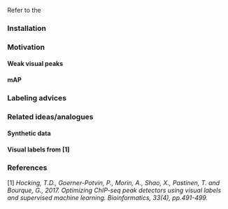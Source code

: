 Refer to the 

### Installation

### Motivation

#### Weak visual peaks

#### mAP

### Labeling advices

### Related ideas/analogues
#### Synthetic data
#### Visual labels from [1]

### References
[1] *Hocking, T.D., Goerner-Potvin, P., Morin, A., Shao, X., Pastinen, T. and Bourque, G., 2017. Optimizing ChIP-seq peak detectors using visual labels and supervised machine learning. Bioinformatics, 33(4), pp.491-499.*
